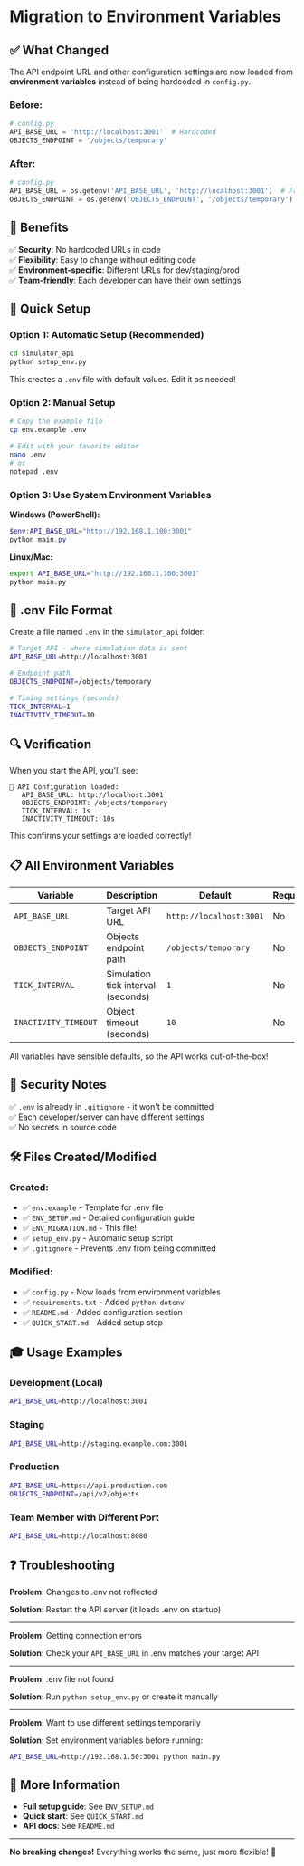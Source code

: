 # Migration to Environment Variables

## ✅ What Changed

The API endpoint URL and other configuration settings are now loaded from **environment variables** instead of being hardcoded in `config.py`.

### Before:
```python
# config.py
API_BASE_URL = 'http://localhost:3001'  # Hardcoded
OBJECTS_ENDPOINT = '/objects/temporary'
```

### After:
```python
# config.py
API_BASE_URL = os.getenv('API_BASE_URL', 'http://localhost:3001')  # From .env
OBJECTS_ENDPOINT = os.getenv('OBJECTS_ENDPOINT', '/objects/temporary')
```

## 🎯 Benefits

✅ **Security**: No hardcoded URLs in code  
✅ **Flexibility**: Easy to change without editing code  
✅ **Environment-specific**: Different URLs for dev/staging/prod  
✅ **Team-friendly**: Each developer can have their own settings  

## 🚀 Quick Setup

### Option 1: Automatic Setup (Recommended)

```bash
cd simulator_api
python setup_env.py
```

This creates a `.env` file with default values. Edit it as needed!

### Option 2: Manual Setup

```bash
# Copy the example file
cp env.example .env

# Edit with your favorite editor
nano .env
# or
notepad .env
```

### Option 3: Use System Environment Variables

**Windows (PowerShell):**
```powershell
$env:API_BASE_URL="http://192.168.1.100:3001"
python main.py
```

**Linux/Mac:**
```bash
export API_BASE_URL="http://192.168.1.100:3001"
python main.py
```

## 📝 .env File Format

Create a file named `.env` in the `simulator_api` folder:

```bash
# Target API - where simulation data is sent
API_BASE_URL=http://localhost:3001

# Endpoint path
OBJECTS_ENDPOINT=/objects/temporary

# Timing settings (seconds)
TICK_INTERVAL=1
INACTIVITY_TIMEOUT=10
```

## 🔍 Verification

When you start the API, you'll see:

```
📡 API Configuration loaded:
   API_BASE_URL: http://localhost:3001
   OBJECTS_ENDPOINT: /objects/temporary
   TICK_INTERVAL: 1s
   INACTIVITY_TIMEOUT: 10s
```

This confirms your settings are loaded correctly!

## 📋 All Environment Variables

| Variable | Description | Default | Required |
|----------|-------------|---------|----------|
| `API_BASE_URL` | Target API URL | `http://localhost:3001` | No |
| `OBJECTS_ENDPOINT` | Objects endpoint path | `/objects/temporary` | No |
| `TICK_INTERVAL` | Simulation tick interval (seconds) | `1` | No |
| `INACTIVITY_TIMEOUT` | Object timeout (seconds) | `10` | No |

All variables have sensible defaults, so the API works out-of-the-box!

## 🔐 Security Notes

✅ `.env` is already in `.gitignore` - it won't be committed  
✅ Each developer/server can have different settings  
✅ No secrets in source code  

## 🛠️ Files Created/Modified

### Created:
- ✅ `env.example` - Template for .env file
- ✅ `ENV_SETUP.md` - Detailed configuration guide
- ✅ `ENV_MIGRATION.md` - This file!
- ✅ `setup_env.py` - Automatic setup script
- ✅ `.gitignore` - Prevents .env from being committed

### Modified:
- ✅ `config.py` - Now loads from environment variables
- ✅ `requirements.txt` - Added `python-dotenv`
- ✅ `README.md` - Added configuration section
- ✅ `QUICK_START.md` - Added setup step

## 🎓 Usage Examples

### Development (Local)
```bash
API_BASE_URL=http://localhost:3001
```

### Staging
```bash
API_BASE_URL=http://staging.example.com:3001
```

### Production
```bash
API_BASE_URL=https://api.production.com
OBJECTS_ENDPOINT=/api/v2/objects
```

### Team Member with Different Port
```bash
API_BASE_URL=http://localhost:8080
```

## ❓ Troubleshooting

**Problem**: Changes to .env not reflected

**Solution**: Restart the API server (it loads .env on startup)

---

**Problem**: Getting connection errors

**Solution**: Check your `API_BASE_URL` in .env matches your target API

---

**Problem**: .env file not found

**Solution**: Run `python setup_env.py` or create it manually

---

**Problem**: Want to use different settings temporarily

**Solution**: Set environment variables before running:
```bash
API_BASE_URL=http://192.168.1.50:3001 python main.py
```

## 📖 More Information

- **Full setup guide**: See `ENV_SETUP.md`
- **Quick start**: See `QUICK_START.md`
- **API docs**: See `README.md`

---

**No breaking changes!** Everything works the same, just more flexible! 🎉

